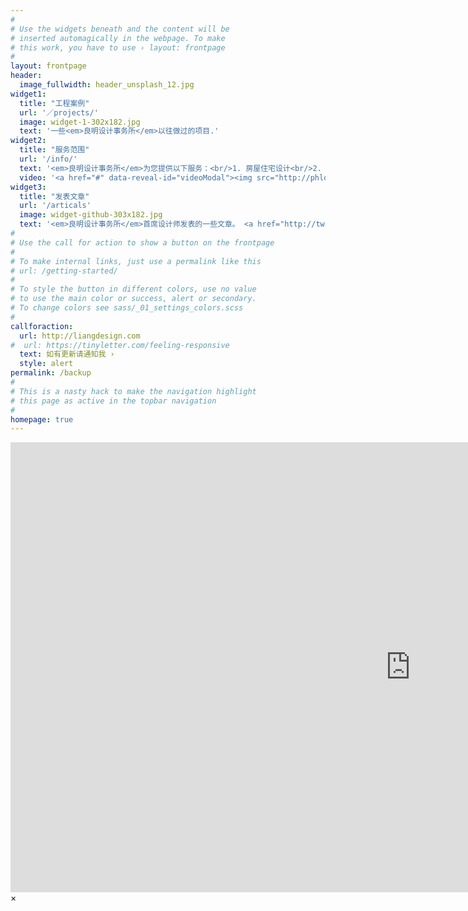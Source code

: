 ```yaml
---
#
# Use the widgets beneath and the content will be
# inserted automagically in the webpage. To make
# this work, you have to use › layout: frontpage
#
layout: frontpage
header:
  image_fullwidth: header_unsplash_12.jpg
widget1:
  title: "工程案例"
  url: '／projects/'
  image: widget-1-302x182.jpg
  text: '一些<em>良明设计事务所</em>以往做过的项目.'
widget2:
  title: "服务范围"
  url: '/info/'
  text: '<em>良明设计事务所</em>为您提供以下服务：<br/>1. 房屋住宅设计<br/>2. 室内装潢设计<br/>3. 商业店铺设计<br/>4. 政府报建审批申请<br/>5. 施工现场监理'
  video: '<a href="#" data-reveal-id="videoModal"><img src="http://phlow.github.io/feeling-responsive/images/start-video-feeling-responsive-302x182.jpg" width="302" height="182" alt=""/></a>'
widget3:
  title: "发表文章"
  url: '/articals'
  image: widget-github-303x182.jpg
  text: '<em>良明设计事务所</em>首席设计师发表的一些文章。 <a href="http://twitter.com/liangdesign">@liangdesign</a>.'
#
# Use the call for action to show a button on the frontpage
#
# To make internal links, just use a permalink like this
# url: /getting-started/
#
# To style the button in different colors, use no value
# to use the main color or success, alert or secondary.
# To change colors see sass/_01_settings_colors.scss
#
callforaction:
  url: http://liangdesign.com
#  url: https://tinyletter.com/feeling-responsive
  text: 如有更新请通知我 ›
  style: alert
permalink: /backup
#
# This is a nasty hack to make the navigation highlight
# this page as active in the topbar navigation
#
homepage: true
---
```


<div id="videoModal" class="reveal-modal large" data-reveal="">
  <div class="flex-video widescreen vimeo" style="display: block;">
    <iframe width="1280" height="720" src="https://www.youtube.com/embed/fQaiZhNx8B0" frameborder="0" allowfullscreen></iframe>
  </div>
  <a class="close-reveal-modal">&#215;</a>
</div>
